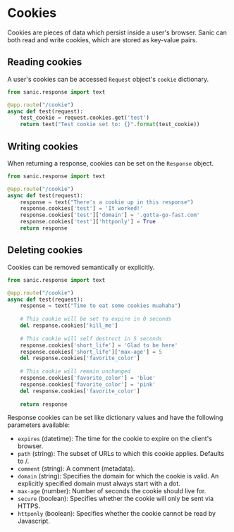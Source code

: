# Cookies

Cookies are pieces of data which persist inside a user's browser. Sanic can
both read and write cookies, which are stored as key-value pairs.

## Reading cookies

A user's cookies can be accessed `Request` object's `cookie` dictionary.

```python
from sanic.response import text

@app.route("/cookie")
async def test(request):
    test_cookie = request.cookies.get('test')
    return text("Test cookie set to: {}".format(test_cookie))
```

## Writing cookies

When returning a response, cookies can be set on the `Response` object.

```python
from sanic.response import text

@app.route("/cookie")
async def test(request):
    response = text("There's a cookie up in this response")
    response.cookies['test'] = 'It worked!'
    response.cookies['test']['domain'] = '.gotta-go-fast.com'
    response.cookies['test']['httponly'] = True
    return response
```

## Deleting cookies

Cookies can be removed semantically or explicitly.

```python
from sanic.response import text

@app.route("/cookie")
async def test(request):
    response = text("Time to eat some cookies muahaha")
    
    # This cookie will be set to expire in 0 seconds
    del response.cookies['kill_me']
    
    # This cookie will self destruct in 5 seconds
    response.cookies['short_life'] = 'Glad to be here'
    response.cookies['short_life']['max-age'] = 5
    del response.cookies['favorite_color']
    
    # This cookie will remain unchanged
    response.cookies['favorite_color'] = 'blue'
    response.cookies['favorite_color'] = 'pink'
    del response.cookies['favorite_color']
    
    return response
```

Response cookies can be set like dictionary values and have the following
parameters available:

- `expires` (datetime): The time for the cookie to expire on the
                        client's browser.
- `path` (string): The subset of URLs to which this cookie applies.  Defaults to /.
- `comment` (string): A comment (metadata).
- `domain` (string): Specifies the domain for which the cookie is valid. An
           explicitly specified domain must always start with a dot.
- `max-age` (number): Number of seconds the cookie should live for.
- `secure` (boolean): Specifies whether the cookie will only be sent via
                      HTTPS.
- `httponly` (boolean): Specifies whether the cookie cannot be read by
                        Javascript.
